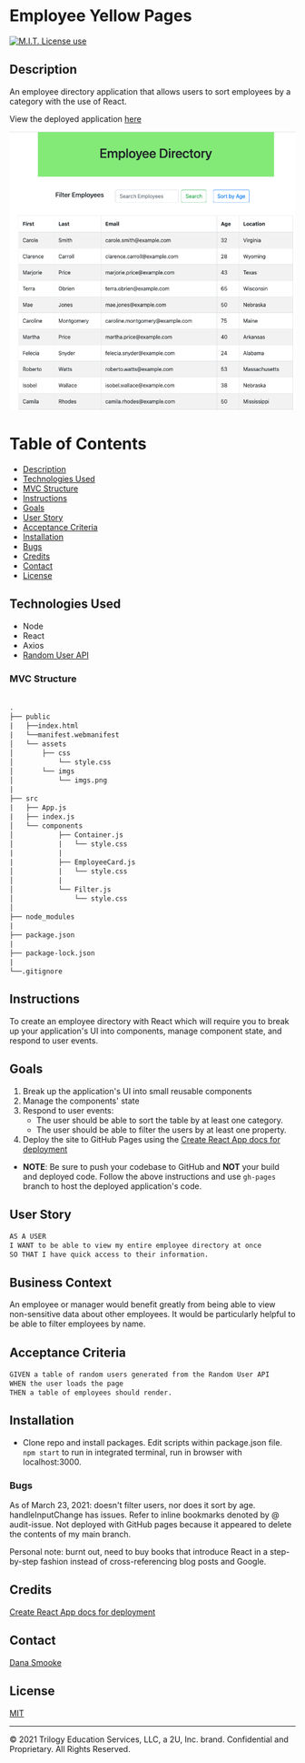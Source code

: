 # Employee Yellow Pages

<span align="left">

<a href="https://img.shields.io/badge/License-MIT-brightgreen?style=plastic"><img alt="M.I.T. License use" src="https://img.shields.io/badge/License-MIT-brightgreen?style=plastic"/></a>

 </span>
 
## Description

An employee directory application that allows users to sort employees by a category with the use of React.

View the deployed application [here](https://dsmooke.github.io/employee-yellow-pages/)

![main-demo](public/imgs/react-demo.png)

# Table of Contents

- [Description](#description)
- [Technologies Used](#tech-used)
- [MVC Structure](#folder-structure)
- [Instructions](#instructions)
- [Goals](#goals)
- [User Story](#user-story)
- [Acceptance Criteria](#acceptance-criteria)
- [Installation](#installation)
- [Bugs](#bugs)
- [Credits](#credits)
- [Contact](#contact)
- [License](#license)

## Technologies Used

- Node
- React
- Axios
- [Random User API]("https://randomuser.me/")

### MVC Structure

```

.
├── public
|   ├──index.html
|   └──manifest.webmanifest
│   └── assets
│       ├── css
│           └── style.css
│       └── imgs
│           └── imgs.png
|
├── src
|   ├── App.js
|   ├── index.js
│   └── components
│           ├── Container.js
│           |   └── style.css
|           |
|           ├── EmployeeCard.js
│           |   └── style.css
│           |
│           └── Filter.js
│               └── style.css
│
├── node_modules
|
├── package.json
|
├── package-lock.json
|
└──.gitignore

```

## Instructions

To create an employee directory with React which will require you to break up your application's UI into components, manage component state, and respond to user events.

## Goals

1. Break up the application's UI into small reusable components
2. Manage the components' state
3. Respond to user events:
   - The user should be able to sort the table by at least one category.
   - The user should be able to filter the users by at least one property.
4. Deploy the site to GitHub Pages using the [Create React App docs for deployment]("https://create-react-app.dev/docs/deployment/#github-pages")

- **NOTE**: Be sure to push your codebase to GitHub and **NOT** your build and deployed code. Follow the above instructions and use `gh-pages` branch to host the deployed application's code.

## User Story

```
AS A USER
I WANT to be able to view my entire employee directory at once
SO THAT I have quick access to their information.
```

## Business Context

An employee or manager would benefit greatly from being able to view non-sensitive data about other employees. It would be particularly helpful to be able to filter employees by name.

## Acceptance Criteria

```
GIVEN a table of random users generated from the Random User API
WHEN the user loads the page
THEN a table of employees should render.
```

## Installation

- Clone repo and install packages. Edit scripts within package.json file. `npm start` to run in integrated terminal, run in browser with localhost:3000.

### Bugs

As of March 23, 2021: doesn't filter users, nor does it sort by age. handleInputChange has issues. Refer to inline bookmarks denoted by @ audit-issue. Not deployed with GitHub pages because it appeared to delete the contents of my main branch.

Personal note: burnt out, need to buy books that introduce React in a step-by-step fashion instead of cross-referencing blog posts and Google.

## Credits

[Create React App docs for deployment]("https://create-react-app.dev/docs/deployment/#github-pages")

## Contact

[Dana Smooke]("https://github.com/dsmooke")

## License

[MIT]("https://opensource.org/licenses/MIT")

---

© 2021 Trilogy Education Services, LLC, a 2U, Inc. brand. Confidential and Proprietary. All Rights Reserved.

